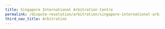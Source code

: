 ```yaml
---
title: Singapore International Arbitration Centre
permalink: /dispute-resolution/arbitration/singapore-international-arbitration-center/
third_nav_title: Arbitration
---
```

